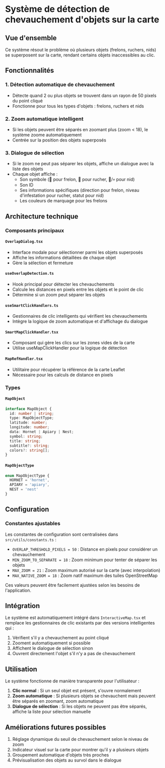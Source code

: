 # Système de détection de chevauchement d'objets sur la carte

## Vue d'ensemble

Ce système résout le problème où plusieurs objets (frelons, ruchers, nids) se superposent sur la carte, rendant certains objets inaccessibles au clic.

## Fonctionnalités

### 1. Détection automatique de chevauchement
- Détecte quand 2 ou plus objets se trouvent dans un rayon de 50 pixels du point cliqué
- Fonctionne pour tous les types d'objets : frelons, ruchers et nids

### 2. Zoom automatique intelligent
- Si les objets peuvent être séparés en zoomant plus (zoom < 18), le système zoome automatiquement
- Centrée sur la position des objets superposés

### 3. Dialogue de sélection
- Si le zoom ne peut pas séparer les objets, affiche un dialogue avec la liste des objets
- Chaque objet affiche :
  - Son symbole (🐝 pour frelon, 🍯 pour rucher, 🏴/💀 pour nid)
  - Son ID
  - Ses informations spécifiques (direction pour frelon, niveau d'infestation pour rucher, statut pour nid)
  - Les couleurs de marquage pour les frelons

## Architecture technique

### Composants principaux

#### `OverlapDialog.tsx`
- Interface modale pour sélectionner parmi les objets superposés
- Affiche les informations détaillées de chaque objet
- Gère la sélection et fermeture

#### `useOverlapDetection.ts`
- Hook principal pour détecter les chevauchements
- Calcule les distances en pixels entre les objets et le point de clic
- Détermine si un zoom peut séparer les objets

#### `useSmartClickHandlers.ts`
- Gestionnaires de clic intelligents qui vérifient les chevauchements
- Intègre la logique de zoom automatique et d'affichage du dialogue

#### `SmartMapClickHandler.tsx`
- Composant qui gère les clics sur les zones vides de la carte
- Utilise useMapClickHandler pour la logique de détection

#### `MapRefHandler.tsx`
- Utilitaire pour récupérer la référence de la carte Leaflet
- Nécessaire pour les calculs de distance en pixels

### Types

#### `MapObject`
```typescript
interface MapObject {
  id: number | string;
  type: MapObjectType;
  latitude: number;
  longitude: number;
  data: Hornet | Apiary | Nest;
  symbol: string;
  title: string;
  subtitle?: string;
  colors?: string[];
}
```

#### `MapObjectType`
```typescript
enum MapObjectType {
  HORNET = 'hornet',
  APIARY = 'apiary', 
  NEST = 'nest'
}
```

## Configuration

### Constantes ajustables

Les constantes de configuration sont centralisées dans `src/utils/constants.ts` :

- `OVERLAP_THRESHOLD_PIXELS = 50` : Distance en pixels pour considérer un chevauchement
- `MIN_ZOOM_TO_SEPARATE = 18` : Zoom minimum pour tenter de séparer les objets
- `MAX_ZOOM = 21` : Zoom maximum autorisé sur la carte (avec interpolation)
- `MAX_NATIVE_ZOOM = 18` : Zoom natif maximum des tuiles OpenStreetMap

Ces valeurs peuvent être facilement ajustées selon les besoins de l'application.

## Intégration

Le système est automatiquement intégré dans `InteractiveMap.tsx` et remplace les gestionnaires de clic existants par des versions intelligentes qui :

1. Vérifient s'il y a chevauchement au point cliqué
2. Zooment automatiquement si possible
3. Affichent le dialogue de sélection sinon
4. Ouvrent directement l'objet s'il n'y a pas de chevauchement

## Utilisation

Le système fonctionne de manière transparente pour l'utilisateur :

1. **Clic normal** : Si un seul objet est présent, s'ouvre normalement
2. **Zoom automatique** : Si plusieurs objets se chevauchent mais peuvent être séparés en zoomant, zoom automatique
3. **Dialogue de sélection** : Si les objets ne peuvent pas être séparés, affiche la liste pour sélection manuelle

## Améliorations futures possibles

1. Réglage dynamique du seuil de chevauchement selon le niveau de zoom
2. Indicateur visuel sur la carte pour montrer qu'il y a plusieurs objets
3. Groupement automatique d'objets très proches
4. Prévisualisation des objets au survol dans le dialogue

